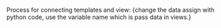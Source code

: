Process for connecting templates and view: {change the data assign with python code, use the variable name which is pass data in views.}
